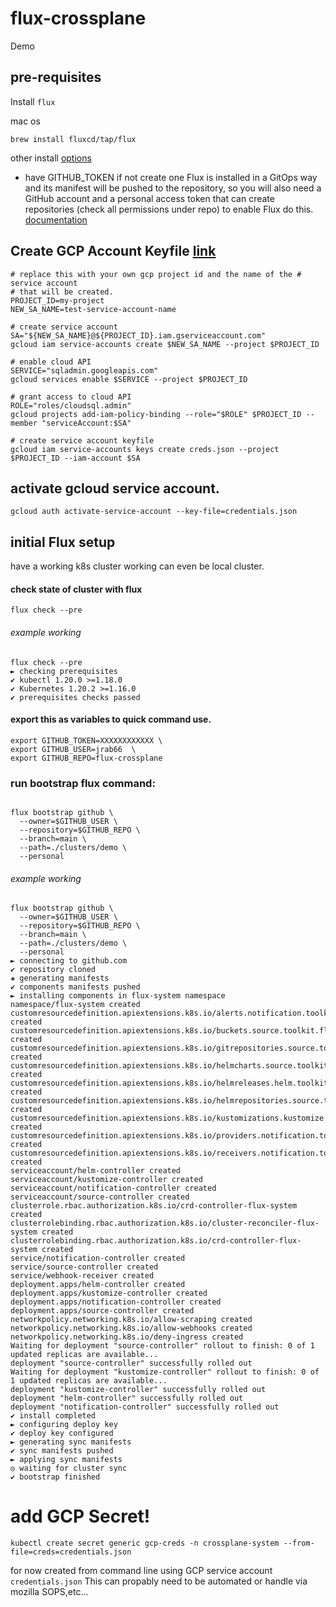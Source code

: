# flux-crossplane
Demo



## pre-requisites

Install `flux`

mac os
```
brew install fluxcd/tap/flux
```

other install [options](https://github.com/fluxcd/flux2)


* have GITHUB_TOKEN if not create one 
Flux is installed in a GitOps way and its manifest will be pushed to the repository, so you will also need a GitHub account and a personal access token that can create repositories (check all permissions under repo) to enable Flux do this.
[documentation](https://docs.github.com/en/github/authenticating-to-github/creating-a-personal-access-token)

## Create GCP Account  Keyfile [link](https://crossplane.io/docs/v1.1/getting-started/install-configure.html)

```
# replace this with your own gcp project id and the name of the # service account
# that will be created.
PROJECT_ID=my-project
NEW_SA_NAME=test-service-account-name

# create service account
SA="${NEW_SA_NAME}@${PROJECT_ID}.iam.gserviceaccount.com"
gcloud iam service-accounts create $NEW_SA_NAME --project $PROJECT_ID

# enable cloud API
SERVICE="sqladmin.googleapis.com"
gcloud services enable $SERVICE --project $PROJECT_ID

# grant access to cloud API
ROLE="roles/cloudsql.admin"
gcloud projects add-iam-policy-binding --role="$ROLE" $PROJECT_ID --member "serviceAccount:$SA"

# create service account keyfile
gcloud iam service-accounts keys create creds.json --project $PROJECT_ID --iam-account $SA
```

## activate gcloud service account.

```
gcloud auth activate-service-account --key-file=credentials.json
```

## initial Flux setup

have a working k8s cluster working can even be local cluster.



#### check state of cluster with flux

```
flux check --pre
```

###### example working 
```
flux check --pre
► checking prerequisites
✔ kubectl 1.20.0 >=1.18.0
✔ Kubernetes 1.20.2 >=1.16.0
✔ prerequisites checks passed
```


#### export this as variables to quick command use.

```
export GITHUB_TOKEN=XXXXXXXXXXXX \ 
export GITHUB_USER=jrab66  \
export GITHUB_REPO=flux-crossplane
```

### run bootstrap flux command:
```

flux bootstrap github \
  --owner=$GITHUB_USER \
  --repository=$GITHUB_REPO \
  --branch=main \
  --path=./clusters/demo \
  --personal
```


###### example working 
```
flux bootstrap github \
  --owner=$GITHUB_USER \
  --repository=$GITHUB_REPO \
  --branch=main \
  --path=./clusters/demo \
  --personal
► connecting to github.com
✔ repository cloned
✚ generating manifests
✔ components manifests pushed
► installing components in flux-system namespace
namespace/flux-system created
customresourcedefinition.apiextensions.k8s.io/alerts.notification.toolkit.fluxcd.io created
customresourcedefinition.apiextensions.k8s.io/buckets.source.toolkit.fluxcd.io created
customresourcedefinition.apiextensions.k8s.io/gitrepositories.source.toolkit.fluxcd.io created
customresourcedefinition.apiextensions.k8s.io/helmcharts.source.toolkit.fluxcd.io created
customresourcedefinition.apiextensions.k8s.io/helmreleases.helm.toolkit.fluxcd.io created
customresourcedefinition.apiextensions.k8s.io/helmrepositories.source.toolkit.fluxcd.io created
customresourcedefinition.apiextensions.k8s.io/kustomizations.kustomize.toolkit.fluxcd.io created
customresourcedefinition.apiextensions.k8s.io/providers.notification.toolkit.fluxcd.io created
customresourcedefinition.apiextensions.k8s.io/receivers.notification.toolkit.fluxcd.io created
serviceaccount/helm-controller created
serviceaccount/kustomize-controller created
serviceaccount/notification-controller created
serviceaccount/source-controller created
clusterrole.rbac.authorization.k8s.io/crd-controller-flux-system created
clusterrolebinding.rbac.authorization.k8s.io/cluster-reconciler-flux-system created
clusterrolebinding.rbac.authorization.k8s.io/crd-controller-flux-system created
service/notification-controller created
service/source-controller created
service/webhook-receiver created
deployment.apps/helm-controller created
deployment.apps/kustomize-controller created
deployment.apps/notification-controller created
deployment.apps/source-controller created
networkpolicy.networking.k8s.io/allow-scraping created
networkpolicy.networking.k8s.io/allow-webhooks created
networkpolicy.networking.k8s.io/deny-ingress created
Waiting for deployment "source-controller" rollout to finish: 0 of 1 updated replicas are available...
deployment "source-controller" successfully rolled out
Waiting for deployment "kustomize-controller" rollout to finish: 0 of 1 updated replicas are available...
deployment "kustomize-controller" successfully rolled out
deployment "helm-controller" successfully rolled out
deployment "notification-controller" successfully rolled out
✔ install completed
► configuring deploy key
✔ deploy key configured
► generating sync manifests
✔ sync manifests pushed
► applying sync manifests
◎ waiting for cluster sync
✔ bootstrap finished
```



# add GCP Secret!

```
kubectl create secret generic gcp-creds -n crossplane-system --from-file=creds=credentials.json
```
for now created from command line using GCP service account `credentials.json`
This can propably need to be automated or handle via mozilla SOPS,etc...
